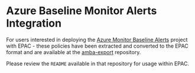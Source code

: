 # Azure Baseline Monitor Alerts Integration

For users interested in deploying the [Azure Monitor Baseline Alerts](https://azure.github.io/azure-monitor-baseline-alerts/welcome/) project with EPAC - these policies have been extracted and converted to the EPAC format and are available at the [amba-export](https://github.com/anwather/amba-export) repository.

Please review the ```README``` available in that repository for usage within EPAC.